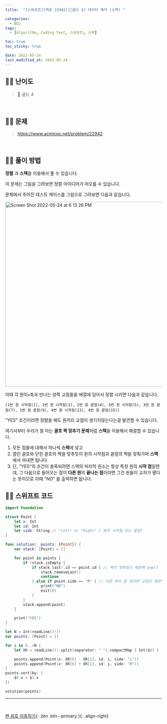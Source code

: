 ```yaml
---
title:  "[스위프트][백준 22942][💛골드 4] 데이터 체커 (스택) " 

categories:
  - BOJ
tags:
  - [Algorithm, Coding Test, 스위프트, 스택]

toc: true
toc_sticky: true

date: 2022-05-24
last_modified_at: 2022-05-24
---
```


## 🧞‍♂️ 난이도 

> 💛 골드 4

<br>

## 🧞‍♂️ 문제

> <https://www.acmicpc.net/problem/22942>

<br>

## 🧞‍♂️ 풀이 방법

**정렬** 과 **스택**을 이용해서 풀 수 있습니다.

이 문제는 그림을 그려보면 정렬 아이디어가 떠오를 수 있습니다.

문제에서 주어진 테스트 케이스를 그림으로 그려보면 다음과 같습니다.

<img width="593" alt="Screen Shot 2022-05-24 at 6 13 26 PM" src="https://user-images.githubusercontent.com/33091784/169996178-b504341e-a079-478d-93b6-efccbfb1d92d.png">

이때 각 원이`x`축과 만나는 양쪽 교점들을 배열에 담아서 정렬 시키면 다음과 같습니다.

```
[1번 원 시작점(1), 2번 원 시작점(2), 2번 원 끝점(4), 3번 원 시작점(5), 3번 원 끝점(7), 1번 원 끝점(9), 4번 원 시작점(13), 4번 원 끝점(15)]
```
"YES" 조건이라면 정렬을 해도 원끼리 교점이 생기지않는다는걸 발견할 수 있습니다.

여기서부터 우리가 잘 아는 **괄호 짝 맞추기 문제**처럼 **스택**을 이용해서 해결할 수 있습니다.

1. 모든 점들에 대해서 하나씩 **스택**에 넣고
2. 열린 괄호와 닫힌 괄호의 짝을 맞추듯이 원의 시작점과 끝점의 짝을 맞춰가며 **스택**에서 꺼내면 됩니다.
3. 단, "YES"의 조건이 충족되려면 스택의 마지막 원소는 항상 특정 원의 **시작 점**일텐데, 그 다음으로 들어오는 점이 **다른 원**의 **끝나는 점**이라면 그건 원들이 교차가 됐다는 뜻이므로 이때 "NO" 를 출력하면 됩니다.



## 🧞‍♂️ 스위프트 코드

```swift
import Foundation

struct Point {
    let x: Int
    let id: Int
    let side: String // "Left" or "Right" ( 원의 시작점 또는 끝점)
}

func solution(_ points: [Point]) {
    var stack: [Point] = []

    for point in points {
        if !stack.isEmpty {
            if stack.last!.id == point.id { // 짝이 맞춰졌기 때문에 pop()
                stack.removeLast()
                continue
            } else if point.side == "R" { // 다른 원의 끝 점이면 교점이 생겼다는 뜻
                print("NO")
                exit(0)
            }
        }
        stack.append(point)
    }

    print("YES")
}

let N = Int(readLine()!)!
var points: [Point] = []

for i in 0..<N {
    let XR = readLine()!.split(separator: " ").compactMap { Int($0) }

    points.append(Point(x: XR[0] - XR[1], id: i, side: "L"))
    points.append(Point(x: XR[0] + XR[1], id: i, side: "R"))
}
points.sort(by: {
    $0.x < $1.x
})

solution(points)
```
***
<br>

[맨 위로 이동하기](#){: .btn .btn--primary }{: .align-right}

